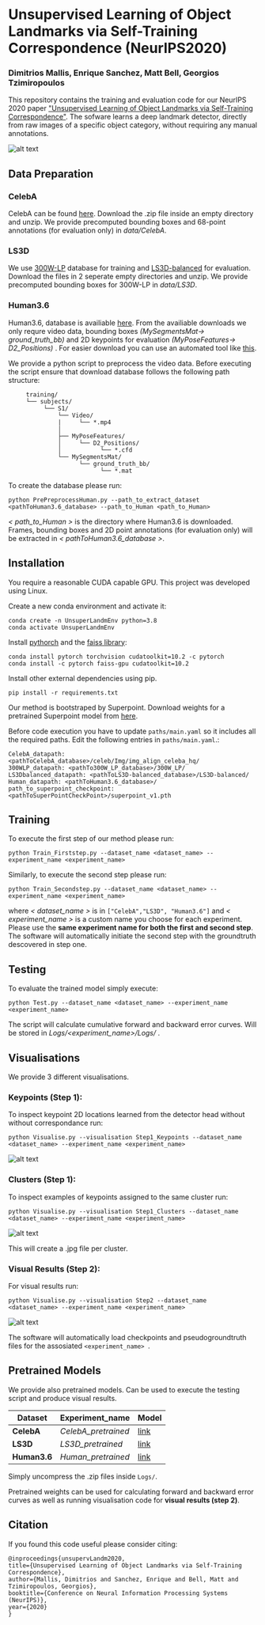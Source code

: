 # Unsupervised Learning of Object Landmarks via Self-Training Correspondence (NeurIPS2020)
### Dimitrios Mallis, Enrique Sanchez, Matt Bell, Georgios Tzimiropoulos

This repository contains the training and evaluation code for our NeurIPS 2020 paper ["Unsupervised Learning of Object Landmarks via Self-Training Correspondence"](https://papers.nips.cc/paper/2020/file/32508f53f24c46f685870a075eaaa29c-Paper.pdf). The sofware learns a deep landmark detector, directly from raw images of a specific object category, without requiring any manual annotations.


![alt text](images/repo1.png "Method Description")


## Data Preparation


### CelebA

CelebA can be found [here](http://www.robots.ox.ac.uk/~vgg/research/unsupervised_landmarks/resources/celeba.zip). Download the .zip file inside an empty directory and unzip. We provide precomputed bounding boxes and 68-point annotations (for evaluation only) in _data/CelebA_.

### LS3D
We use [300W-LP](https://drive.google.com/file/d/0B7OEHD3T4eCkVGs0TkhUWFN6N1k/view?usp=sharing) database for training and [LS3D-balanced](https://www.adrianbulat.com/downloads/FaceAlignment/LS3D-W-balanced-20-03-2017.zip) for evaluation. Download the files in 2 seperate empty directories and unzip. We provide precomputed bounding boxes for 300W-LP in _data/LS3D_.


### Human3.6
Human3.6, database is availiable [here](http://vision.imar.ro/). From the availiable downloads we only requre video data, bounding boxes _(MySegmentsMat-> ground\_truth\_bb)_ and 2D keypoints for evaluation _(MyPoseFeatures-> D2\_Positions)_ . For easier download you can use an automated tool like [this](https://github.com/kotaro-inoue/human3.6m_downloader).

We provide a python script to preprocess the video data. Before executing the script ensure that download database follows the following path structure:

```
     training/
	 └── subjects/
		  └── S1/
		      └── Video/
		      |	    └── *.mp4
		      │
		      ├── MyPoseFeatures/
		      │		└── D2_Positions/
		      │		      └── *.cfd
		      └── MySegmentsMat/
			        └── ground_truth_bb/
			   	          └── *.mat  
```


To create the database please run:

```
python PrePreprocessHuman.py --path_to_extract_dataset <pathToHuman3.6_database> --path_to_Human <path_to_Human>
```

_\< path\_to\_Human \>_ is the directory where Human3.6 is downloaded. Frames, bounding boxes and 2D point annotations (for evaluation only) will be extracted in _\< pathToHuman3.6\_database \>_. 


## Installation

You require a reasonable CUDA capable GPU. This project was developed using Linux. 

Create a new conda environment and activate it:

```
conda create -n UnsuperLandmEnv python=3.8
conda activate UnsuperLandmEnv
```

Install [pythorch](https://pytorch.org/) and the [faiss library]((https://github.com/facebookresearch/faiss) ):

```
conda install pytorch torchvision cudatoolkit=10.2 -c pytorch
conda install -c pytorch faiss-gpu cudatoolkit=10.2
```

Install other external dependencies using pip.

```
pip install -r requirements.txt 
```



Our method is bootstraped by Superpoint. Download weights for a pretrained Superpoint model from [here](https://github.com/magicleap/SuperPointPretrainedNetwork/blob/master/superpoint_v1.pth).

Before code execution you have to update `paths/main.yaml` so it includes all the required paths. Edit the following entries in `paths/main.yaml`.:

```
CelebA_datapath: <pathToCelebA_database>/celeb/Img/img_align_celeba_hq/
300WLP_datapath: <pathTo300W_LP_database>/300W_LP/
LS3Dbalanced_datapath: <pathToLS3D-balanced_database>/LS3D-balanced/
Human_datapath: <pathToHuman3.6_database>/
path_to_superpoint_checkpoint: <pathToSuperPointCheckPoint>/superpoint_v1.pth
```




## Training

To execute the first step of our method please run:

```
python Train_Firststep.py --dataset_name <dataset_name> --experiment_name <experiment_name>
```

Similarly, to execute the second step please run:

```
python Train_Secondstep.py --dataset_name <dataset_name> --experiment_name <experiment_name>
```

where _\< dataset\_name \>_ is in ``["CelebA","LS3D", "Human3.6"]`` and _\< experiment\_name \>_ is a custom name you choose for each experiment. Please use the **same experiment name for both the first and second step**. The software will automatically initiate the second step with the groundtruth descovered in step one.

## Testing
To evaluate the trained model simply execute:

```
python Test.py --dataset_name <dataset_name> --experiment_name <experiment_name>
```

The script will calculate cumulative forward and backward error curves. Will be stored in _Logs/\<experiment\_name\>/Logs/_ .


## Visualisations
We provide 3 different visualisations.

### Keypoints (Step 1):
To inspect keypoint 2D locations learned from the detector head without without correspondance run:

```
python Visualise.py --visualisation Step1_Keypoints --dataset_name <dataset_name> --experiment_name <experiment_name> 
```

![alt text](images/repo_keypoints.png "Example of detected keypoints.")

### Clusters (Step 1):
To inspect examples of keypoints assigned to the same cluster run:

```
python Visualise.py --visualisation Step1_Clusters --dataset_name <dataset_name> --experiment_name <experiment_name> 
```

![alt text](images/repo_cluster.png "Example of keypoints assigned to the same cluster.")

This will create a .jpg file per cluster.

### Visual Results (Step 2):
For visual results run:

```
python Visualise.py --visualisation Step2 --dataset_name <dataset_name> --experiment_name <experiment_name> 
```

![alt text](images/repo_results.png "Visual results.")

The software will automatically load checkpoints and pseudogroundtruth files for the assosiated `<experiment_name> `.



## Pretrained Models

We provide also pretrained models. Can be used to execute the testing script and produce visual results.

| Dataset       |Experiment_name |Model        
| ------------- |:----------| --------------- |
| **CelebA**   | _CelebA\_pretrained_ |   [link](https://uniofnottm-my.sharepoint.com/:u:/g/personal/dimitrios_mallis_nottingham_ac_uk/EeHobD0yx4dNtrggKDrIU2IBP66jRxBj7QqCQRz0avP1aw?e=UxyvC8) |
| **LS3D**      | _LS3D\_pretrained_ |   [link](https://uniofnottm-my.sharepoint.com/:u:/g/personal/dimitrios_mallis_nottingham_ac_uk/EcEzAHL5145DmioGpQp8P9sBtm-DOkE7BmL21qVg0k_2Og?e=s8IqpE) |
| **Human3.6**   |  _Human\_pretrained_ | [link](https://uniofnottm-my.sharepoint.com/:u:/g/personal/dimitrios_mallis_nottingham_ac_uk/EcEzAHL5145DmioGpQp8P9sBtm-DOkE7BmL21qVg0k_2Og?e=s8IqpE) |

Simply uncompress the .zip files inside `Logs/`.

Pretrained weights can be used for calculating forward and backward error curves as well as running visualisation code for **visual results (step 2)**.

## Citation
If you found this code useful please consider citing:

```
@inproceedings{unsupervLandm2020,
title={Unsupervised Learning of Object Landmarks via Self-Training Correspondence},
author={Mallis, Dimitrios and Sanchez, Enrique and Bell, Matt and Tzimiropoulos, Georgios},
booktitle={Conference on Neural Information Processing Systems (NeurIPS)},
year={2020}
}
```
